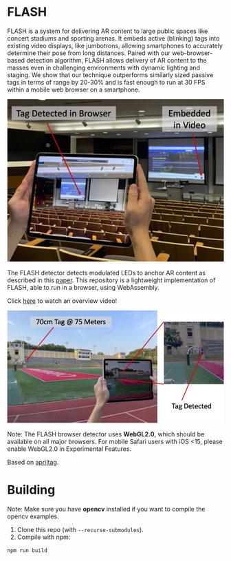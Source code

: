 # FLASH

FLASH is a system for delivering AR content to large public spaces like concert stadiums and sporting arenas. It embeds active (blinking) tags into existing video displays, like jumbotrons, allowing smartphones to accurately determine their pose from long distances. Paired with our web-browser-based detection algorithm, FLASH allows delivery of AR content to the masses even in challenging environments with dynamic lighting and staging. We show that our technique outperforms similarly sized passive tags in terms of range by 20-30% and is fast enough to run at 30 FPS within a mobile web browser on a smartphone.

![lecture hall](images/lecture_hall.png)

The FLASH detector detects modulated LEDs to anchor AR content as described in this [paper](http://users.ece.cmu.edu/~agr/resources/publications/FLASH_ISMAR_2021.pdf).
This repository is a lightweight implementation of FLASH, able to run in a browser, using WebAssembly.

Click [here](https://www.youtube.com/watch?v=saYG3syOY38) to watch an overview video!

![stadium](images/stadium.png)

Note: The FLASH browser detector uses **WebGL2.0**, which should be available on all major browsers. For mobile Safari users with iOS <15, please enable WebGL2.0 in Experimental Features.

Based on [apriltag](https://github.com/AprilRobotics/apriltag).

# Building

Note: Make sure you have **opencv** installed if you want to compile the opencv examples.

1. Clone this repo (with ```--recurse-submodules```).
2. Compile with npm:
```
npm run build
```
